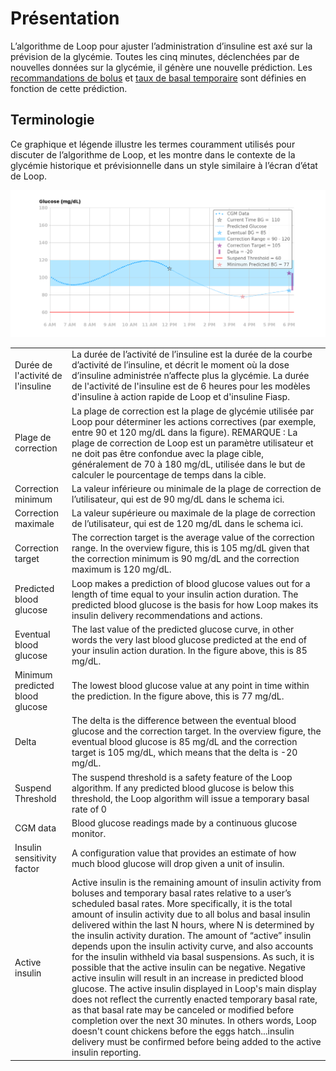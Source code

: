 # Présentation

L’algorithme de Loop pour ajuster l’administration d’insuline est axé sur la prévision de la glycémie. Toutes les cinq minutes, déclenchées par de nouvelles données sur la glycémie, il génère une nouvelle prédiction. Les [recommandations de bolus](bolus) et [taux de basal temporaire](temp_basal) sont définies en fonction de cette prédiction.

## Terminologie

Ce graphique et légende illustre les termes couramment utilisés pour discuter de l’algorithme de Loop, et les montre dans le contexte de la glycémie historique et prévisionnelle dans un style similaire à l’écran d’état de Loop.

![Chart illustrating terms](img/terms_graph.png)

|                                   |                                                                                                                                                                                                                                                                                                                                                                                                                                                                                                                                                                                                                                                                                                                                                                                                                                                                                                                                                                                                             |
| --------------------------------- | ----------------------------------------------------------------------------------------------------------------------------------------------------------------------------------------------------------------------------------------------------------------------------------------------------------------------------------------------------------------------------------------------------------------------------------------------------------------------------------------------------------------------------------------------------------------------------------------------------------------------------------------------------------------------------------------------------------------------------------------------------------------------------------------------------------------------------------------------------------------------------------------------------------------------------------------------------------------------------------------------------------- |
| Durée de l'activité de l'insuline | La durée de l’activité de l’insuline est la durée de la courbe d’activité de l’insuline, et décrit le moment où la dose d’insuline administrée n’affecte plus la glycémie. La durée de l'activité de l'insuline est de 6 heures pour les modèles d'insuline à action rapide de Loop et d'insuline Fiasp.                                                                                                                                                                                                                                                                                                                                                                                                                                                                                                                                                                                                                                                                                                    |
| Plage de correction               | La plage de correction est la plage de glycémie utilisée par Loop pour déterminer les actions correctives (par exemple, entre 90 et 120 mg/dL dans la figure). REMARQUE : La plage de correction de Loop est un paramètre utilisateur et ne doit pas être confondue avec la plage cible, généralement de 70 à 180 mg/dL, utilisée dans le but de calculer le pourcentage de temps dans la cible.                                                                                                                                                                                                                                                                                                                                                                                                                                                                                                                                                                                                            |
| Correction minimum                | La valeur inférieure ou minimale de la plage de correction de l’utilisateur, qui est de 90 mg/dL dans le schema ici.                                                                                                                                                                                                                                                                                                                                                                                                                                                                                                                                                                                                                                                                                                                                                                                                                                                                                        |
| Correction maximale               | La valeur supérieure ou maximale de la plage de correction de l’utilisateur, qui est de 120 mg/dL dans le schema ici.                                                                                                                                                                                                                                                                                                                                                                                                                                                                                                                                                                                                                                                                                                                                                                                                                                                                                       |
| Correction target                 | The correction target is the average value of the correction range. In the overview figure, this is 105 mg/dL given that the correction minimum is 90 mg/dL and the correction maximum is 120 mg/dL.                                                                                                                                                                                                                                                                                                                                                                                                                                                                                                                                                                                                                                                                                                                                                                                                        |
| Predicted blood glucose           | Loop makes a prediction of blood glucose values out for a length of time equal to your insulin action duration. The predicted blood glucose is the basis for how Loop makes its insulin delivery recommendations and actions.                                                                                                                                                                                                                                                                                                                                                                                                                                                                                                                                                                                                                                                                                                                                                                               |
| Eventual blood glucose            | The last value of the predicted glucose curve, in other words the very last blood glucose predicted at the end of your insulin action duration. In the figure above, this is 85 mg/dL.                                                                                                                                                                                                                                                                                                                                                                                                                                                                                                                                                                                                                                                                                                                                                                                                                      |
| Minimum predicted blood glucose   | The lowest blood glucose value at any point in time within the prediction. In the figure above, this is 77 mg/dL.                                                                                                                                                                                                                                                                                                                                                                                                                                                                                                                                                                                                                                                                                                                                                                                                                                                                                           |
| Delta                             | The delta is the difference between the eventual blood glucose and the correction target. In the overview figure, the eventual blood glucose is 85 mg/dL and the correction target is 105 mg/dL, which means that the delta is  -20 mg/dL.                                                                                                                                                                                                                                                                                                                                                                                                                                                                                                                                                                                                                                                                                                                                                                  |
| Suspend Threshold                 | The suspend threshold is a safety feature of the Loop algorithm. If any predicted blood glucose is below this threshold, the Loop algorithm will issue a temporary basal rate of 0                                                                                                                                                                                                                                                                                                                                                                                                                                                                                                                                                                                                                                                                                                                                                                                                                          |
| CGM data                          | Blood glucose readings made by a continuous glucose monitor.                                                                                                                                                                                                                                                                                                                                                                                                                                                                                                                                                                                                                                                                                                                                                                                                                                                                                                                                                |
| Insulin sensitivity factor        | A configuration value that provides an estimate of how much blood glucose will drop given a unit of insulin.                                                                                                                                                                                                                                                                                                                                                                                                                                                                                                                                                                                                                                                                                                                                                                                                                                                                                                |
| Active insulin                    | Active insulin is the remaining amount of insulin activity from boluses and temporary basal rates relative to a user’s scheduled basal rates. More specifically, it is the total amount of insulin activity due to all bolus and basal insulin delivered within the last N hours, where N is determined by the insulin activity duration. The amount of “active” insulin depends upon the insulin activity curve, and also accounts for the insulin withheld via basal suspensions. As such, it is possible that the active insulin can be negative. Negative active insulin will result in an increase in predicted blood glucose. The active insulin displayed in Loop's main display does not reflect the currently enacted temporary basal rate, as that basal rate may be canceled or modified before completion over the next 30 minutes. In others words, Loop doesn't count chickens before the eggs hatch...insulin delivery must be confirmed before being added to the active insulin reporting. |
